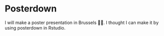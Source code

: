# Posterdown
I will make a poster presentation in Brussels :transgender_flag:. I thought I can make it by using posterdown in Rstudio. 

